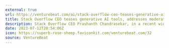 ```yaml
---
external: true
url: https://venturebeat.com/ai/stack-overflow-ceo-teases-generative-ai-tools-addresses-moderator-protest/
title: Stack Overflow CEO teases generative AI tools, addresses moderator protest
description: Stack Overflow CEO Prashanth Chandrasekar, in a recent wide-ranging interview with VentureBeat, focused on an optimistic view of the generative AI explosion.
date: 2023-07-12T20:54:06Z
icon: https://superb-rose-sheep.faviconkit.com/venturebeat.com/32
source: VentureBeat
---
```

